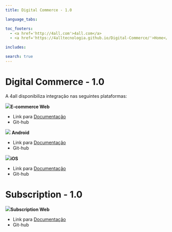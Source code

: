 ```yaml
---
title: Digital Commerce - 1.0

language_tabs:

toc_footers:
  - <a href='http://4all.com'>4all.com</a>
  - <a href='https://4alltecnologia.github.io/Digital-Commerce/'>Home</a>

includes:

search: true
---
```


# Digital Commerce - 1.0

A 4all disponibiliza integração nas seguintes plataformas:


![](https://4alltecnologia.github.io/Digital-Commerce/images/web_icon.png)**E-commerce Web**

* Link para [Documentação](https://4alltecnologia.github.io/Digital-Commerce/web.html) 
* Git-hub
 
![](https://4alltecnologia.github.io/Digital-Commerce/images/android_icon.png) **Android**

* Link para  [Documentação](https://4alltecnologia.github.io/Digital-Commerce/Android.html)
* Git-hub


![](https://4alltecnologia.github.io/Digital-Commerce/images/ios_icon.png)**iOS**

* Link para  [Documentação](https://4alltecnologia.github.io/Digital-Commerce/iOS.html)
* Git-hub

# Subscription - 1.0

![](https://4alltecnologia.github.io/Digital-Commerce/images/web_icon.png)**Subscription Web**

* Link para [Documentação](https://4alltecnologia.github.io/Digital-Commerce/subscription-web.html) 
* Git-hub
 
